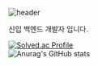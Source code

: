 ![header](https://capsule-render.vercel.app/api?type=soft&color=100:020715&height=100&section=header&text=Back-End%20Developer&fontSize=45&fontColor=FFFFFF)
<p>
   신입 백엔드 개발자 입니다.
</p>

[![Solved.ac Profile](http://mazassumnida.wtf/api/v2/generate_badge?boj=kjk06119)](https://solved.ac/kjk06119/)  
![Anurag's GitHub stats](https://github-readme-stats.vercel.app/api?username=taeaeaexin&show_icons=true&theme=radical)  

